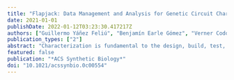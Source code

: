 ```yaml
---
title: "Flapjack: Data Management and Analysis for Genetic Circuit Characterization"
date: 2021-01-01
publishDate: 2022-01-12T03:23:30.417217Z
authors: ["Guillermo Yáñez Feliú", "Benjamín Earle Gómez", "Verner Codoceo Berrocal", "Macarena Muñoz Silva", "Isaac N. Nuñez", "Tamara F. Matute", "Anibal Arce Medina", "Gonzalo Vidal", "Carlos Vidal Céspedes", "Jonathan Dahlin", "Fernán Federici", "Timothy J. Rudge"]
publication_types: ["2"]
abstract: "Characterization is fundamental to the design, build, test, learn (DBTL) cycle for engineering synthetic genetic circuits. Components must be described in such a way as to account for their behavior in a range of contexts. Measurements and associated metadata, including part composition, constitute the test phase of the DBTL cycle. These data may consist of measurements of thousands of circuits, measured in hundreds of conditions, in multiple assays potentially performed in different laboratories and using different techniques. In order to inform the learn phase this large volume of data must be filtered, collated, and analyzed. Characterization consists of using this data to parametrize models of component function in different contexts, and combining them to predict behaviors of novel circuits. Tools to store, organize, share, and analyze large volumes of measurement and metadata are therefore essential to linking the test phase to the build and learn phases, closing the loop of the DBTL cycle. Here we present such a system, implemented as a web app with a backend data registry and analysis engine. An interactive frontend provides powerful querying, plotting, and analysis tools, and we provide a REST API and Python package for full integration with external build and learn software. All measurements are associated with circuit part composition via SBOL (Synthetic Biology Open Language). We demonstrate our tool by characterizing a range of genetic components and circuits according to composition and context."
featured: false
publication: "*ACS Synthetic Biology*"
doi: "10.1021/acssynbio.0c00554"
---
```


